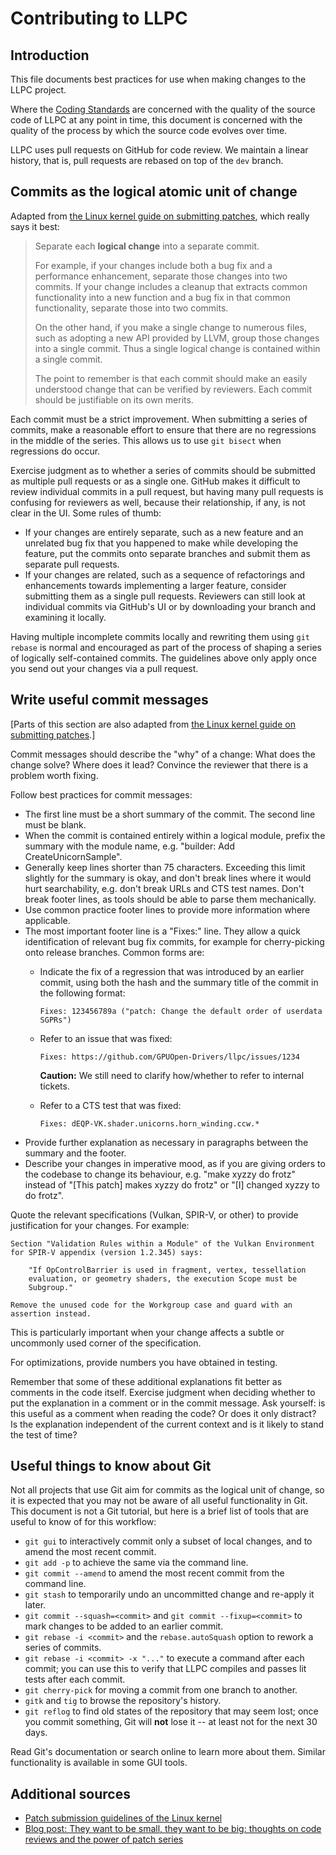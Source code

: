 # Contributing to LLPC

## Introduction

This file documents best practices for use when making changes to the LLPC
project.

Where the [Coding Standards](./CodingStandards.md) are concerned with the
quality of the source code of LLPC at any point in time, this document is
concerned with the quality of the process by which the source code evolves
over time.

LLPC uses pull requests on GitHub for code review. We maintain a linear
history, that is, pull requests are rebased on top of the `dev` branch.

## Commits as the logical atomic unit of change

Adapted from [the Linux kernel guide on submitting patches](https://git.kernel.org/pub/scm/linux/kernel/git/torvalds/linux.git/tree/Documentation/process/submitting-patches.rst),
which really says it best:

> Separate each **logical change** into a separate commit.
>
> For example, if your changes include both a bug fix and a performance
> enhancement, separate those changes into two commits. If your change includes
> a cleanup that extracts common functionality into a new function and a
> bug fix in that common functionality, separate those into two commits.
>
> On the other hand, if you make a single change to numerous files, such as
> adopting a new API provided by LLVM, group those changes into a single
> commit.  Thus a single logical change is contained within a single commit.
>
> The point to remember is that each commit should make an easily understood
> change that can be verified by reviewers. Each commit should be justifiable
> on its own merits.

Each commit must be a strict improvement. When submitting a series of commits,
make a reasonable effort to ensure that there are no regressions in the middle
of the series. This allows us to use `git bisect` when regressions do occur.

Exercise judgment as to whether a series of commits should be submitted as
multiple pull requests or as a single one. GitHub makes it difficult to review
individual commits in a pull request, but having many pull requests is
confusing for reviewers as well, because their relationship, if any, is not
clear in the UI. Some rules of thumb:

* If your changes are entirely separate, such as a new feature and an unrelated
  bug fix that you happened to make while developing the feature, put the
  commits onto separate branches and submit them as separate pull requests.
* If your changes are related, such as a sequence of refactorings and
  enhancements towards implementing a larger feature, consider submitting them
  as a single pull requests. Reviewers can still look at individual commits
  via GitHub's UI or by downloading your branch and examining it locally.

Having multiple incomplete commits locally and rewriting them using
`git rebase` is normal and encouraged as part of the process of shaping
a series of logically self-contained commits. The guidelines above only apply
once you send out your changes via a pull request.

## Write useful commit messages

[Parts of this section are also adapted from
[the Linux kernel guide on submitting patches](https://git.kernel.org/pub/scm/linux/kernel/git/torvalds/linux.git/tree/Documentation/process/submitting-patches.rst).]

Commit messages should describe the "why" of a change: What does the change
solve? Where does it lead? Convince the reviewer that there is a problem worth
fixing.

Follow best practices for commit messages:

* The first line must be a short summary of the commit. The second line must be
  blank.
* When the commit is contained entirely within a logical module, prefix
  the summary with the module name, e.g. "builder: Add CreateUnicornSample".
* Generally keep lines shorter than 75 characters. Exceeding this limit
  slightly for the summary is okay, and don't break lines where it would
  hurt searchability, e.g. don't break URLs and CTS test names. Don't break
  footer lines, as tools should be able to parse them mechanically.
* Use common practice footer lines to provide more information where
  applicable.
* The most important footer line is a "Fixes:" line. They allow a quick
  identification of relevant bug fix commits, for example for cherry-picking
  onto release branches. Common forms are:
  * Indicate the fix of a regression that was introduced by an earlier commit,
    using both the hash and the summary title of the commit in the following
    format:

        Fixes: 123456789a ("patch: Change the default order of userdata SGPRs")

  * Refer to an issue that was fixed:

        Fixes: https://github.com/GPUOpen-Drivers/llpc/issues/1234

    **Caution:** We still need to clarify how/whether to refer to internal
    tickets.

  * Refer to a CTS test that was fixed:

        Fixes: dEQP-VK.shader.unicorns.horn_winding.ccw.*

* Provide further explanation as necessary in paragraphs between the summary
  and the footer.
* Describe your changes in imperative mood, as if you are giving orders to the
  codebase to change its behaviour, e.g. "make xyzzy do frotz" instead of
  "[This patch] makes xyzzy do frotz" or "[I] changed xyzzy to do frotz".

Quote the relevant specifications (Vulkan, SPIR-V, or other) to provide
justification for your changes. For example:

    Section "Validation Rules within a Module" of the Vulkan Environment
    for SPIR-V appendix (version 1.2.345) says:

        "If OpControlBarrier is used in fragment, vertex, tessellation
        evaluation, or geometry shaders, the execution Scope must be
        Subgroup."

    Remove the unused code for the Workgroup case and guard with an
    assertion instead.

This is particularly important when your change affects a subtle
or uncommonly used corner of the specification.

For optimizations, provide numbers you have obtained in testing.

Remember that some of these additional explanations fit better as comments
in the code itself. Exercise judgment when deciding whether to put the
explanation in a comment or in the commit message. Ask yourself: is this
useful as a comment when reading the code? Or does it only distract?
Is the explanation independent of the current context and is it likely
to stand the test of time?

## Useful things to know about Git

Not all projects that use Git aim for commits as the logical unit of change,
so it is expected that you may not be aware of all useful functionality in
Git. This document is not a Git tutorial, but here is a brief list of tools
that are useful to know of for this workflow:

* `git gui` to interactively commit only a subset of local changes, and to
  amend the most recent commit.
* `git add -p` to achieve the same via the command line.
* `git commit --amend` to amend the most recent commit from the command line.
* `git stash` to temporarily undo an uncommitted change and re-apply it later.
* `git commit --squash=<commit>` and `git commit --fixup=<commit>` to mark
  changes to be added to an earlier commit.
* `git rebase -i <commit>` and the `rebase.autoSquash` option to rework a
  series of commits.
* `git rebase -i <commit> -x "..."` to execute a command after each commit;
  you can use this to verify that LLPC compiles and passes lit tests after
  each commit.
* `git cherry-pick` for moving a commit from one branch to another.
* `gitk` and `tig` to browse the repository's history.
* `git reflog` to find old states of the repository that may seem lost; once
  you commit something, Git will **not** lose it -- at least not for the next
  30 days.

Read Git's documentation or search online to learn more about them. Similar
functionality is available in some GUI tools.

## Additional sources

* [Patch submission guidelines of the Linux kernel](https://git.kernel.org/pub/scm/linux/kernel/git/torvalds/linux.git/tree/Documentation/process/submitting-patches.rst)
* [Blog post: They want to be small, they want to be big: thoughts on code reviews and the power of patch series](http://nhaehnle.blogspot.com/2020/06/they-want-to-be-small-they-want-to-be.html)
